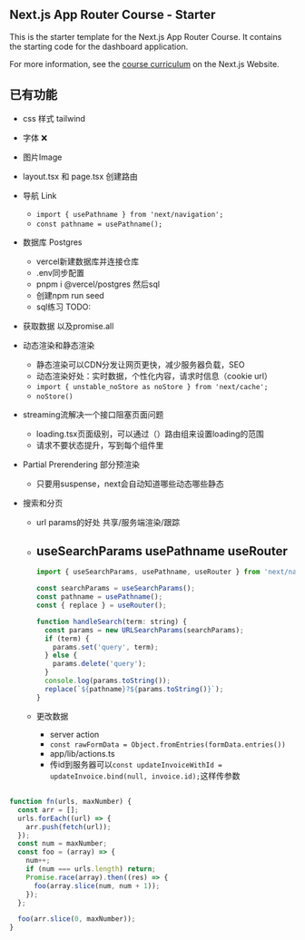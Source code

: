 ## Next.js App Router Course - Starter

This is the starter template for the Next.js App Router Course. It contains the starting code for the dashboard application.

For more information, see the [course curriculum](https://nextjs.org/learn) on the Next.js Website.

## 已有功能

- css 样式 tailwind
- 字体 ❌
- 图片Image
- layout.tsx 和 page.tsx 创建路由
- 导航 Link
  - `import { usePathname } from 'next/navigation';`
  - `const pathname = usePathname();`
- 数据库 Postgres
  - vercel新建数据库并连接仓库
  - .env同步配置
  - pnpm i @vercel/postgres 然后sql
  - 创建npm run seed
  - sql练习 TODO:
- 获取数据 以及promise.all
- 动态渲染和静态渲染
  - 静态渲染可以CDN分发让网页更快，减少服务器负载，SEO
  - 动态渲染好处：实时数据，个性化内容，请求时信息（cookie url）
  - `import { unstable_noStore as noStore } from 'next/cache';`
  - `noStore()`
- streaming流解决一个接口阻塞页面问题
  - loading.tsx页面级别，可以通过（）路由组来设置loading的范围
  - 请求不要状态提升，写到每个组件里
- Partial Prerendering 部分预渲染
  - 只要用suspense，next会自动知道哪些动态哪些静态
- 搜索和分页

  - url params的好处 共享/服务端渲染/跟踪
  - ## useSearchParams usePathname useRouter

    ```js
    import { useSearchParams, usePathname, useRouter } from 'next/navigation';

    const searchParams = useSearchParams();
    const pathname = usePathname();
    const { replace } = useRouter();

    function handleSearch(term: string) {
      const params = new URLSearchParams(searchParams);
      if (term) {
        params.set('query', term);
      } else {
        params.delete('query');
      }
      console.log(params.toString());
      replace(`${pathname}?${params.toString()}`);
    }
    ```

  - 更改数据
    - server action
    - `const rawFormData = Object.fromEntries(formData.entries())`
    - app/lib/actions.ts
    - 传id到服务器可以`const updateInvoiceWithId = updateInvoice.bind(null, invoice.id);`这样传参数

##

```js
function fn(urls, maxNumber) {
  const arr = [];
  urls.forEach((url) => {
    arr.push(fetch(url));
  });
  const num = maxNumber;
  const foo = (array) => {
    num++;
    if (num === urls.length) return;
    Promise.race(array).then((res) => {
      foo(array.slice(num, num + 1));
    });
  };

  foo(arr.slice(0, maxNumber));
}
```
